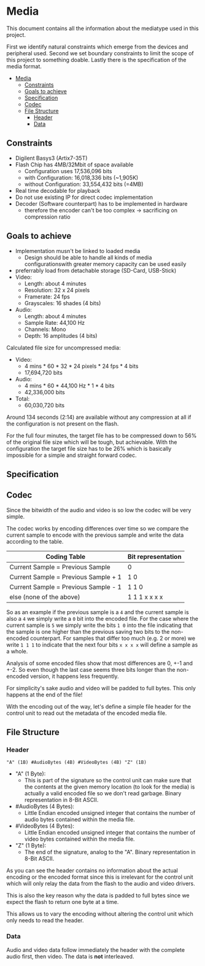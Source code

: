 # Media

This document contains all the information about the mediatype used in this project.

First we identify natural constraints which emerge from the devices and peripheral used. Second we set boundary constraints to limit the scope of this project to something doable.
Lastly there is the specification of the media format.

- [Media](#media)
  - [Constraints](#constraints)
  - [Goals to achieve](#goals-to-achieve)
  - [Specification](#specification)
  - [Codec](#codec)
  - [File Structure](#file-structure)
    - [Header](#header)
    - [Data](#data)

## Constraints
- Digilent Basys3 (Artix7-35T)
- Flash Chip has 4MB/32Mbit of space available
  - Configuration uses 17,536,096 bits
  - with Configuration: 16,018,336 bits (~1,905K)
  - without Configuration: 33,554,432 bits (=4MB)
- Real time decodable for playback
- Do not use existing IP for direct codec implementation
- Decoder (Software counterpart) has to be implemented in hardware
  - therefore the encoder can't be too complex -> sacrificing on compression ratio

## Goals to achieve
- Implementation musn't be linked to loaded media
  - Design should be able to handle all kinds of media configurationswith greater memory capacity can be used easily
- preferrably load from detachable storage (SD-Card, USB-Stick)
- Video:
  - Length: about 4 minutes
  - Resolution: 32 x 24 pixels
  - Framerate: 24 fps
  - Grayscales: 16 shades (4 bits)
- Audio:
  - Length: about 4 minutes
  - Sample Rate: 44,100 Hz
  - Channels: Mono
  - Depth: 16 amplitudes (4 bits)

Calculated file size for uncompressed media:
- Video:
  - 4 mins * 60 * 32 * 24 pixels * 24 fps * 4 bits
  - 17,694,720 bits
- Audio:
  - 4 mins * 60 * 44,100 Hz * 1 * 4 bits
  - 42,336,000 bits
- Total:
  - 60,030,720 bits


Around 134 seconds (2:14) are available without any compression at all if the configuration is not present on the flash.

For the full four minutes, the target file has to be compressed down to 56% of the original file size which will be tough, but achievable.  With the configuration the target file size has to be 26% which is basically impossible for a simple and straight forward codec.

## Specification

## Codec

Since the bitwidth of the audio and video is so low the codec will be very simple.

The codec works by encoding differences over time so we compare the current sample to encode with the previous sample and write the data according to the table.

| Coding Table                         | Bit representation |
|--------------------------------------|--------------------|
| Current Sample = Previous Sample     | 0                  |
| Current Sample = Previous Sample + 1 | 1 0                |
| Current Sample = Previous Sample - 1 | 1 1 0              |
| else (none of the above)             | 1 1 1 x x x x      |

So as an example if the previous sample is a `4` and the current sample is also a `4` we simply write a `0` bit into the encoded file.
For the case where the current sample is `5` we simply write the bits `1 0` into the file indicating that the sample is one higher than the previous saving two bits to the non-encoded counterpart.
For samples that differ too much (e.g. 2 or more) we write `1 1 1` to indicate that the next four bits `x x x x` will define a sample as a whole.

Analysis of some encoded files show that most differences are 0, +-1 and +-2. So even though the last case seems three bits longer than the non-encoded version, it happens less frequently.

For simplicity's sake audio and video will be padded to full bytes.
This only happens at the end of the file!

With the encoding out of the way, let's define a simple file header for the control unit to read out the metadata of the encoded media file.

## File Structure

### Header

``"A" (1B) #AudioBytes (4B) #VideoBytes (4B) "Z" (1B)``

- "A" (1 Byte):
  - This is part of the signature so the control unit can make sure that the contents at the given memory location (to look for the media) is actually a valid encoded file so we don't read garbage. Binary representation in 8-Bit ASCII.
- #AudioBytes (4 Bytes):
  - Little Endian encoded unsigned integer that contains the number of audio bytes contained within the media file.
- #VideoBytes (4 Bytes):
  - Little Endian encoded unsigned integer that contains the number of video bytes contained within the media file.
- "Z" (1 Byte):
  - The end of the signature, analog to the "A". Binary representation in 8-Bit ASCII.

As you can see the header contains no information about the actual encoding or the encoded format since this is irrelevant for the control unit which will only relay the data from the flash to the audio and video drivers.

This is also the key reason why the data is padded to full bytes since we expect the flash to return one byte at a time.

This allows us to vary the encoding without altering the control unit which only needs to read the header.

### Data

Audio and video data follow immediately the header with the complete audio first, then video.
The data is **not** interleaved.
